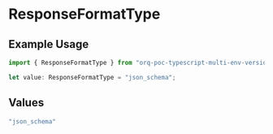 # ResponseFormatType

## Example Usage

```typescript
import { ResponseFormatType } from "orq-poc-typescript-multi-env-version/models/operations";

let value: ResponseFormatType = "json_schema";
```

## Values

```typescript
"json_schema"
```